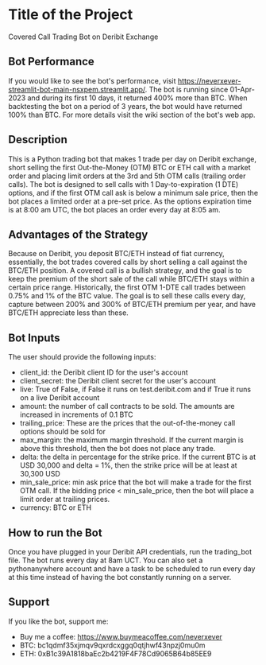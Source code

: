 # Title of the Project

 Covered Call Trading Bot on Deribit Exchange


## Bot Performance
If you would like to see the bot's performance, visit https://neverxever-streamlit-bot-main-nsxpem.streamlit.app/.
The bot is running since 01-Apr-2023 and during its first 10 days, it returned 400% more than BTC. 
When backtesting the bot on a period of 3 years, the bot would have returned 100% than BTC. 
For more details visit the wiki section of the bot's web app.

## Description

This is a Python trading bot that makes 1 trade per day on Deribit exchange, short selling the first Out-the-Money 
(OTM) BTC or ETH call with a market order and placing limit orders at the 3rd and 5th OTM calls (trailing order calls). 
The bot is designed to sell calls with 1 Day-to-expiration (1 DTE) options, and if the first OTM call ask is below a 
minimum sale price, then the bot places a limited order at a pre-set price. As the options expiration time is at 8:00 am UTC, the bot places an order every day at 8:05 am.

## Advantages of the Strategy

Because on Deribit, you deposit BTC/ETH instead of fiat currency, essentially, the bot trades covered calls by short 
selling a call against the BTC/ETH position. A covered call is a bullish strategy, and the goal is to keep the premium 
of the short sale of the call while BTC/ETH stays within a certain price range. Historically, the first OTM 1-DTE call 
trades between 0.75% and 1% of the BTC value. The goal is to sell these calls every day, capture between 200% and 
300% of BTC/ETH premium per year, and have BTC/ETH appreciate less than these.

## Bot Inputs

The user should provide the following inputs:

- client_id: the Deribit client ID for the user's account
- client_secret: the Deribit client secret for the user's account
- live: True of False, if False it runs on test.deribit.com and if True it runs on a live Deribit account
- amount: the number of call contracts to be sold. The amounts are increased in increments of 0.1 BTC
- trailing_price: These are the prices that the out-of-the-money call options should be sold for
- max_margin: the maximum margin threshold. If the current margin is above this threshold, then the bot does not place any trade.
- delta: the delta in percentage for the strike price. If the current BTC is at USD 30,000 and delta = 1%, then the strike price will be at least at 30,300 USD
- min_sale_price: min ask price that the bot will make a trade for the first OTM call. If the bidding price < min_sale_price, then the bot will place a limit order at trailing prices.
- currency: BTC or ETH

## How to run the Bot
Once you have plugged in your Deribit API credentials, run the trading_bot file. The bot runs every day at 8am UCT.
You can also set a pythonanywhere account and have a task to be scheduled to run every day at this time instead of 
having the bot constantly running on a server.


## Support
If you like the bot, support me:
- Buy me a coffee: https://www.buymeacoffee.com/neverxever
- BTC: bc1qdmf35xjmqv9qxrdcxggq0qtjhwf43npzj0mu0m
- ETH: 0xB1c39A1818baEc2b4219F4F78Cd9065B64b85EE9

